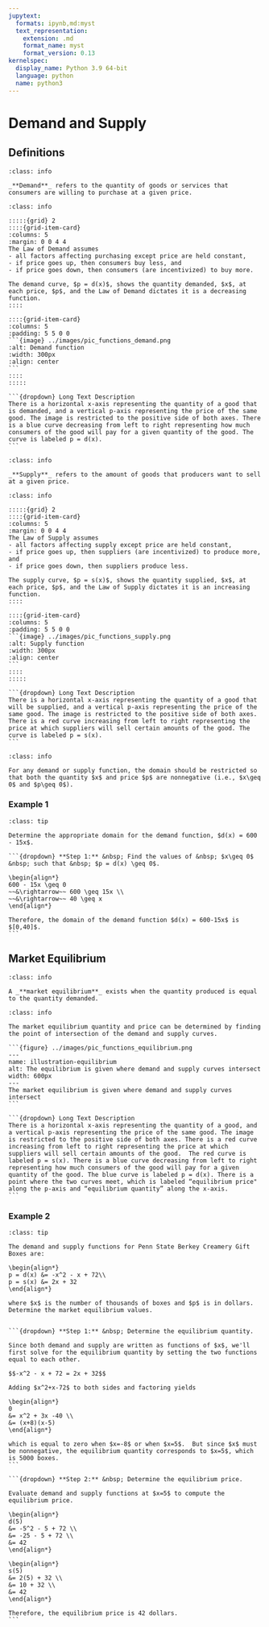 ```yaml
---
jupytext:
  formats: ipynb,md:myst
  text_representation:
    extension: .md
    format_name: myst
    format_version: 0.13
kernelspec:
  display_name: Python 3.9 64-bit
  language: python
  name: python3
---
```

# Demand and Supply

## Definitions

```{admonition} Definition
:class: info

_**Demand**_ refers to the quantity of goods or services that consumers are willing to purchase at a given price.
```

````{admonition} The Law of Demand
:class: info

:::::{grid} 2
::::{grid-item-card}
:columns: 5
:margin: 0 0 4 4
The Law of Demand assumes
- all factors affecting purchasing except price are held constant,
- if price goes up, then consumers buy less, and
- if price goes down, then consumers (are incentivized) to buy more.

The demand curve, $p = d(x)$, shows the quantity demanded, $x$, at each price, $p$, and the Law of Demand dictates it is a decreasing function.
::::

::::{grid-item-card}
:columns: 5
:padding: 5 5 0 0 
```{image} ../images/pic_functions_demand.png
:alt: Demand function
:width: 300px
:align: center
```
::::
:::::

```{dropdown} Long Text Description
There is a horizontal x-axis representing the quantity of a good that is demanded, and a vertical p-axis representing the price of the same good. The image is restricted to the positive side of both axes. There is a blue curve decreasing from left to right representing how much consumers of the good will pay for a given quantity of the good. The curve is labeled p = d(x). 
```
````



```{admonition} Definition
:class: info

_**Supply**_ refers to the amount of goods that producers want to sell at a given price.
```



````{admonition} The Law of Supply
:class: info

:::::{grid} 2
::::{grid-item-card}
:columns: 5
:margin: 0 0 4 4
The Law of Supply assumes
- all factors affecting supply except price are held constant, 
- if price goes up, then suppliers (are incentivized) to produce more, and  
- if price goes down, then suppliers produce less. 

The supply curve, $p = s(x)$, shows the quantity supplied, $x$, at each price, $p$, and the Law of Supply dictates it is an increasing function.
::::

::::{grid-item-card}
:columns: 5
:padding: 5 5 0 0
```{image} ../images/pic_functions_supply.png
:alt: Supply function
:width: 300px
:align: center
```
::::
:::::

```{dropdown} Long Text Description
There is a horizontal x-axis representing the quantity of a good that will be supplied, and a vertical p-axis representing the price of the same good. The image is restricted to the positive side of both axes. There is a red curve increasing from left to right representing the price at which suppliers will sell certain amounts of the good. The curve is labeled p = s(x). 
```
````


```{admonition} Domain Considerations
:class: info

For any demand or supply function, the domain should be restricted so that both the quantity $x$ and price $p$ are nonnegative (i.e., $x\geq 0$ and $p\geq 0$).  
```


### Example 1
````{admonition} Domain of a demand function
:class: tip

Determine the appropriate domain for the demand function, $d(x) = 600 - 15x$.

```{dropdown} **Step 1:** &nbsp; Find the values of &nbsp; $x\geq 0$ &nbsp; such that &nbsp; $p = d(x) \geq 0$.

\begin{align*}
600 - 15x \geq 0 
~~&\rightarrow~~ 600 \geq 15x \\ 
~~&\rightarrow~~ 40 \geq x
\end{align*}

Therefore, the domain of the demand function $d(x) = 600-15x$ is $[0,40]$.
```
````


## Market Equilibrium

```{admonition} Definition
:class: info

A _**market equilibrium**_ exists when the quantity produced is equal to the quantity demanded.
```

````{admonition} How to Find the Market Equilibrium
:class: info

The market equilibrium quantity and price can be determined by finding the point of intersection of the demand and supply curves.

```{figure} ../images/pic_functions_equilibrium.png
---
name: illustration-equilibrium
alt: The equilibrium is given where demand and supply curves intersect
width: 600px
---
The market equilibrium is given where demand and supply curves intersect
```

```{dropdown} Long Text Description
There is a horizontal x-axis representing the quantity of a good, and a vertical p-axis representing the price of the same good. The image is restricted to the positive side of both axes. There is a red curve increasing from left to right representing the price at which suppliers will sell certain amounts of the good.  The red curve is labeled p = s(x). There is a blue curve decreasing from left to right representing how much consumers of the good will pay for a given quantity of the good. The blue curve is labeled p = d(x). There is a point where the two curves meet, which is labeled “equilibrium price" along the p-axis and “equilibrium quantity” along the x-axis.
```
````



### Example 2
````{admonition} Find the market equilibrium values
:class: tip

The demand and supply functions for Penn State Berkey Creamery Gift Boxes are: 

\begin{align*}
p = d(x) &= -x^2 - x + 72\\
p = s(x) &= 2x + 32
\end{align*}

where $x$ is the number of thousands of boxes and $p$ is in dollars.  Determine the market equilibrium values.


```{dropdown} **Step 1:** &nbsp; Determine the equilibrium quantity.

Since both demand and supply are written as functions of $x$, we'll first solve for the equilibrium quantity by setting the two functions equal to each other. 

$$-x^2 - x + 72 = 2x + 32$$

Adding $x^2+x-72$ to both sides and factoring yields

\begin{align*}
0 
&= x^2 + 3x -40 \\
&= (x+8)(x-5)
\end{align*}

which is equal to zero when $x=-8$ or when $x=5$.  But since $x$ must be nonnegative, the equilibrium quantity corresponds to $x=5$, which is 5000 boxes.
```

```{dropdown} **Step 2:** &nbsp; Determine the equilibrium price.

Evaluate demand and supply functions at $x=5$ to compute the equilibrium price.

\begin{align*}
d(5) 
&= -5^2 - 5 + 72 \\
&= -25 - 5 + 72 \\
&= 42
\end{align*}

\begin{align*}
s(5) 
&= 2(5) + 32 \\
&= 10 + 32 \\
&= 42
\end{align*}

Therefore, the equilibrium price is 42 dollars.
```
````
